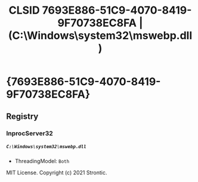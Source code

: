 ﻿---
title: "CLSID 7693E886-51C9-4070-8419-9F70738EC8FA | (C:\\Windows\\system32\\mswebp.dll)"
excerpt: What is COM-Object CLSID 7693E886-51C9-4070-8419-9F70738EC8FA?
---

# {7693E886-51C9-4070-8419-9F70738EC8FA}


## Registry


### InprocServer32

##### `C:\Windows\system32\mswebp.dll`
* ThreadingModel: `Both`

MIT License. Copyright (c) 2021 Strontic.


